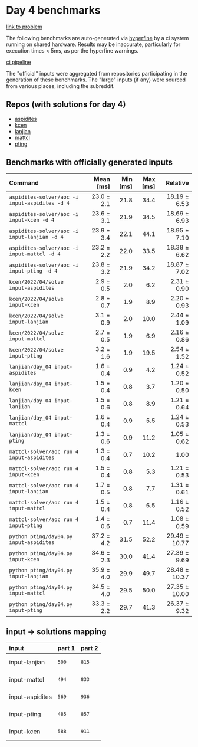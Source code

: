 # Day 4 benchmarks

[link to problem](http://adventofcode.com/2022/day/4)

The following benchmarks are auto-generated via [hyperfine](https://github.com/sharkdp/hyperfine) by a ci system running on shared hardware. Results may be inaccurate, particularly for execution times < 5ms, as per the hyperfine warnings.

[ci pipeline](http://ci.papercode.net:8080/teams/aoc2022/pipelines/aoc-compare-2022)

The "official" inputs were aggregated from repositories participating in the generation of these benchmarks. The "large" inputs (if any) were sourced from various places, including the subreddit.

## Repos (with solutions for day 4)


- [aspidites](https://github.com/aspidites/aoc2022)
- [kcen](https://github.com/kcen/AdventOfCode)
- [lanjian](https://github.com/LanJian/aoc-2022)
- [mattcl](https://github.com/mattcl/aoc2022)
- [pting](https://github.com/pting/aoc2022)

## Benchmarks with officially generated inputs
| Command | Mean [ms] | Min [ms] | Max [ms] | Relative |
|:---|---:|---:|---:|---:|
| `aspidites-solver/aoc -i input-aspidites -d 4` | 23.0 ± 2.1 | 21.8 | 34.4 | 18.19 ± 6.53 |
| `aspidites-solver/aoc -i input-kcen -d 4` | 23.6 ± 3.1 | 21.9 | 34.5 | 18.69 ± 6.93 |
| `aspidites-solver/aoc -i input-lanjian -d 4` | 23.9 ± 3.4 | 22.1 | 44.1 | 18.95 ± 7.10 |
| `aspidites-solver/aoc -i input-mattcl -d 4` | 23.2 ± 2.2 | 22.0 | 33.5 | 18.38 ± 6.62 |
| `aspidites-solver/aoc -i input-pting -d 4` | 23.8 ± 3.2 | 21.9 | 34.2 | 18.87 ± 7.02 |
| `kcen/2022/04/solve input-aspidites` | 2.9 ± 0.5 | 2.0 | 6.2 | 2.31 ± 0.90 |
| `kcen/2022/04/solve input-kcen` | 2.8 ± 0.7 | 1.9 | 8.9 | 2.20 ± 0.93 |
| `kcen/2022/04/solve input-lanjian` | 3.1 ± 0.9 | 2.0 | 10.0 | 2.44 ± 1.09 |
| `kcen/2022/04/solve input-mattcl` | 2.7 ± 0.5 | 1.9 | 6.9 | 2.16 ± 0.86 |
| `kcen/2022/04/solve input-pting` | 3.2 ± 1.6 | 1.9 | 19.5 | 2.54 ± 1.52 |
| `lanjian/day_04 input-aspidites` | 1.6 ± 0.4 | 0.9 | 4.2 | 1.24 ± 0.52 |
| `lanjian/day_04 input-kcen` | 1.5 ± 0.4 | 0.8 | 3.7 | 1.20 ± 0.50 |
| `lanjian/day_04 input-lanjian` | 1.5 ± 0.6 | 0.8 | 8.9 | 1.21 ± 0.64 |
| `lanjian/day_04 input-mattcl` | 1.6 ± 0.4 | 0.9 | 5.5 | 1.24 ± 0.53 |
| `lanjian/day_04 input-pting` | 1.3 ± 0.6 | 0.9 | 11.2 | 1.05 ± 0.62 |
| `mattcl-solver/aoc run 4 input-aspidites` | 1.3 ± 0.4 | 0.7 | 10.2 | 1.00 |
| `mattcl-solver/aoc run 4 input-kcen` | 1.5 ± 0.4 | 0.8 | 5.3 | 1.21 ± 0.53 |
| `mattcl-solver/aoc run 4 input-lanjian` | 1.7 ± 0.5 | 0.8 | 7.7 | 1.31 ± 0.61 |
| `mattcl-solver/aoc run 4 input-mattcl` | 1.5 ± 0.4 | 0.8 | 6.5 | 1.16 ± 0.52 |
| `mattcl-solver/aoc run 4 input-pting` | 1.4 ± 0.6 | 0.7 | 11.4 | 1.08 ± 0.59 |
| `python pting/day04.py input-aspidites` | 37.2 ± 4.2 | 31.5 | 52.2 | 29.49 ± 10.77 |
| `python pting/day04.py input-kcen` | 34.6 ± 2.3 | 30.0 | 41.4 | 27.39 ± 9.69 |
| `python pting/day04.py input-lanjian` | 35.9 ± 4.0 | 29.9 | 49.7 | 28.48 ± 10.37 |
| `python pting/day04.py input-mattcl` | 34.5 ± 4.0 | 29.5 | 50.0 | 27.35 ± 10.00 |
| `python pting/day04.py input-pting` | 33.3 ± 2.2 | 29.7 | 41.3 | 26.37 ± 9.32 |

## input -> solutions mapping
|input|part 1|part 2|
|:---|:---|:---|
|input-lanjian|<pre>500</pre>|<pre>815</pre>|
|input-mattcl|<pre>494</pre>|<pre>833</pre>|
|input-aspidites|<pre>569</pre>|<pre>936</pre>|
|input-pting|<pre>485</pre>|<pre>857</pre>|
|input-kcen|<pre>588</pre>|<pre>911</pre>|
